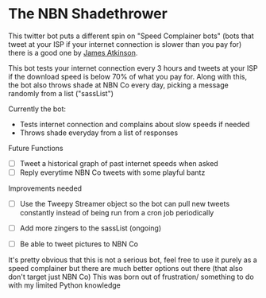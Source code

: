 # The NBN Shadethrower

This twitter bot puts a different spin on "Speed Complainer bots" (bots that tweet at your ISP if your internet connection is slower than you pay for) there is a good one by [James Atkinson](https://github.com/james-atkinson/speedcomplainer).

This bot tests your internet connection every 3 hours and tweets at your ISP if the download speed is below 70% of what you pay for. Along with this, the bot also throws shade at NBN Co every day, picking a message randomly from a list ("sassList")

Currently the bot:
* Tests internet connection and complains about slow speeds if needed
* Throws shade everyday from a list of responses

Future Functions
- [ ] Tweet a historical graph of past internet speeds when asked
- [ ] Reply everytime NBN Co tweets with some playful bantz

Improvements needed
- [ ] Use the Tweepy Streamer object so the bot can pull new tweets constantly instead of being run from a cron job periodically 
- [ ] Add more zingers to the sassList (ongoing)
- [ ] Be able to tweet pictures to NBN Co


It's pretty obvious that this is not a serious bot, feel free to use it purely as a speed complainer but there are much better options out there (that also don't target just NBN Co) This was born out of frustration/ something to do with my limited Python knowledge 
